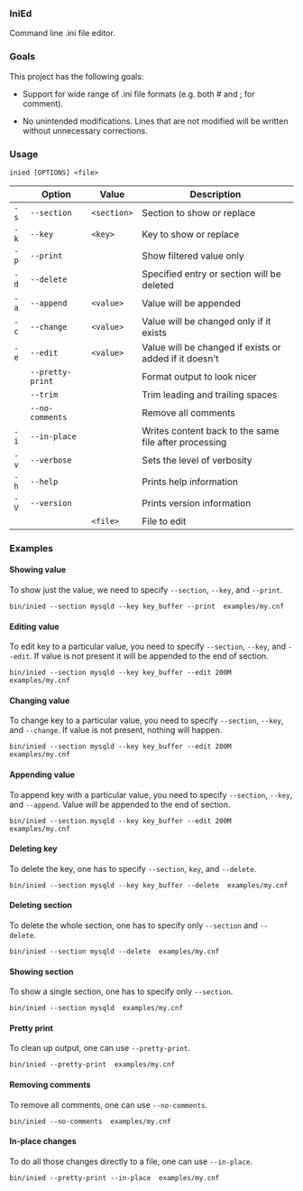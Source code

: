 ### IniEd ###

Command line .ini file editor.


### Goals ###

This project has the following goals:

* Support for wide range of .ini file formats (e.g. both # and ; for comment).

* No unintended modifications. Lines that are not modified will be written
  without unnecessary corrections.


### Usage ###

    inied [OPTIONS] <file>

|      | Option           | Value       | Description                                            |
|------|------------------|-------------|--------------------------------------------------------|
| `-s` | `--section`      | `<section>` | Section to show or replace                             |
| `-k` | `--key`          | `<key>`     | Key to show or replace                                 |
| `-p` | `--print`        |             | Show filtered value only                               |
| `-d` | `--delete`       |             | Specified entry or section will be deleted             |
| `-a` | `--append`       | `<value>`   | Value will be appended                                 |
| `-c` | `--change`       | `<value>`   | Value will be changed only if it exists                |
| `-e` | `--edit`         | `<value>`   | Value will be changed if exists or added if it doesn't |
|      | `--pretty-print` |             | Format output to look nicer                            |
|      | `--trim`         |             | Trim leading and trailing spaces                       |
|      | `--no-comments`  |             | Remove all comments                                    |
| `-i` | `--in-place`     |             | Writes content back to the same file after processing  |
| `-v` | `--verbose`      |             | Sets the level of verbosity                            |
| `-h` | `--help`         |             | Prints help information                                |
| `-V` | `--version`      |             | Prints version information                             |
|      |                  | `<file>`    | File to edit                                           |


### Examples ###

#### Showing value ####

To show just the value, we need to specify `--section`, `--key`, and `--print`.

    bin/inied --section mysqld --key key_buffer --print  examples/my.cnf

#### Editing value ####

To edit key to a particular value, you need to specify `--section`, `--key`, and
`--edit`. If value is not present it will be appended to the end of section.

    bin/inied --section mysqld --key key_buffer --edit 200M  examples/my.cnf

#### Changing value ####

To change key to a particular value, you need to specify `--section`, `--key`,
and `--change`. If value is not present, nothing will happen.

    bin/inied --section mysqld --key key_buffer --edit 200M  examples/my.cnf

#### Appending value ####

To append key with a particular value, you need to specify `--section`, `--key`,
and `--append`. Value will be appended to the end of section.

    bin/inied --section mysqld --key key_buffer --edit 200M  examples/my.cnf

#### Deleting key ####

To delete the key, one has to specify `--section`, `key`, and `--delete`.

    bin/inied --section mysqld --key key_buffer --delete  examples/my.cnf

#### Deleting section ####

To delete the whole section, one has to specify only `--section` and `--delete`.

    bin/inied --section mysqld --delete  examples/my.cnf

#### Showing section ####

To show a single section, one has to specify only `--section`.

    bin/inied --section mysqld  examples/my.cnf

#### Pretty print ####

To clean up output, one can use `--pretty-print`.

    bin/inied --pretty-print  examples/my.cnf

#### Removing comments ####

To remove all comments, one can use `--no-comments`.

    bin/inied --no-comments  examples/my.cnf

#### In-place changes ####

To do all those changes directly to a file, one can use `--in-place`.

    bin/inied --pretty-print --in-place  examples/my.cnf
